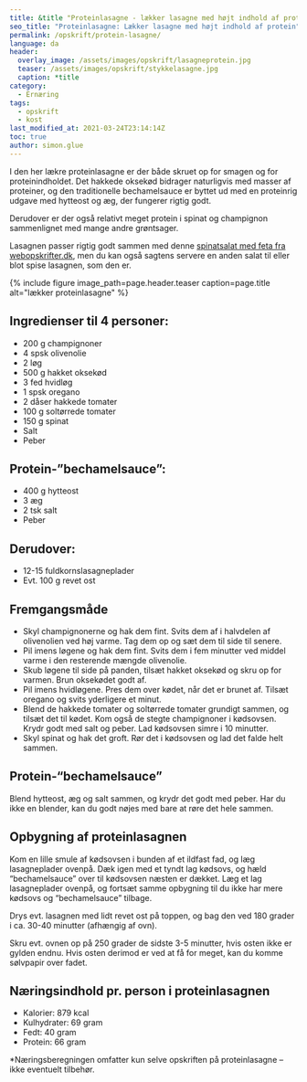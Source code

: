 ```yaml
---
title: &title "Proteinlasagne - lækker lasagne med højt indhold af protein"
seo_title: "Proteinlasagne: Lækker lasagne med højt indhold af protein"
permalink: /opskrift/protein-lasagne/
language: da
header:
  overlay_image: /assets/images/opskrift/lasagneprotein.jpg
  teaser: /assets/images/opskrift/stykkelasagne.jpg
  caption: *title
category:
  - Ernæring
tags:
  - opskrift
  - kost
last_modified_at: 2021-03-24T23:14:14Z
toc: true
author: simon.glue
---
```


I den her lækre proteinlasagne er der både skruet op for smagen og for proteinindholdet. Det hakkede oksekød bidrager naturligvis med masser af proteiner, og den traditionelle bechamelsauce er byttet ud med en proteinrig udgave med hytteost og æg, der fungerer rigtig godt.

Derudover er der også relativt meget protein i spinat og champignon sammenlignet med mange andre grøntsager.

Lasagnen passer rigtig godt sammen med denne [spinatsalat med feta fra webopskrifter.dk](https://www.webopskrifter.dk/opskrifter/spinatsalat-med-feta-21736/), men du kan også sagtens servere en anden salat til eller blot spise lasagnen, som den er.

{% include figure image_path=page.header.teaser caption=page.title alt="lækker proteinlasagne"  %}

## Ingredienser til 4 personer:

- 200 g champignoner
- 4 spsk olivenolie
- 2 løg
- 500 g hakket oksekød
- 3 fed hvidløg
- 1 spsk oregano
- 2 dåser hakkede tomater
- 100 g soltørrede tomater
- 150 g spinat
- Salt
- Peber

## Protein-”bechamelsauce”:

- 400 g hytteost
- 3 æg
- 2 tsk salt
- Peber

## Derudover:

- 12-15 fuldkornslasagneplader
- Evt. 100 g revet ost

## Fremgangsmåde

- Skyl champignonerne og hak dem fint. Svits dem af i halvdelen af olivenolien ved høj varme. Tag dem op og sæt dem til side til senere.
- Pil imens løgene og hak dem fint. Svits dem i fem minutter ved middel varme i den resterende mængde olivenolie.
- Skub løgene til side på panden, tilsæt hakket oksekød og skru op for varmen. Brun oksekødet godt af.
- Pil imens hvidløgene. Pres dem over kødet, når det er brunet af. Tilsæt oregano og svits yderligere et minut.
- Blend de hakkede tomater og soltørrede tomater grundigt sammen, og tilsæt det til kødet. Kom også de stegte champignoner i kødsovsen. Krydr godt med salt og peber. Lad kødsovsen simre i 10 minutter.
- Skyl spinat og hak det groft. Rør det i kødsovsen og lad det falde helt sammen.

## Protein-“bechamelsauce”

Blend hytteost, æg og salt sammen, og krydr det godt med peber. Har du ikke en blender, kan du
godt nøjes med bare at røre det hele sammen.

## Opbygning af proteinlasagnen

Kom en lille smule af kødsovsen i bunden af et ildfast fad, og læg lasagneplader ovenpå. Dæk igen
med et tyndt lag kødsovs, og hæld “bechamelsauce” over til kødsovsen næsten er dækket. Læg et
lag lasagneplader ovenpå, og fortsæt samme opbygning til du ikke har mere kødsovs og
“bechamelsauce” tilbage.

Drys evt. lasagnen med lidt revet ost på toppen, og bag den ved 180 grader i ca. 30-40 minutter
(afhængig af ovn).

Skru evt. ovnen op på 250 grader de sidste 3-5 minutter, hvis osten ikke er gylden endnu. Hvis
osten derimod er ved at få for meget, kan du komme sølvpapir over fadet.

## Næringsindhold pr. person i proteinlasagnen

- Kalorier: 879 kcal
- Kulhydrater: 69 gram
- Fedt: 40 gram
- Protein: 66 gram

*Næringsberegningen omfatter kun selve opskriften på proteinlasagne – ikke eventuelt tilbehør.
